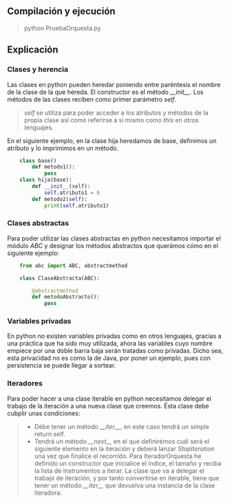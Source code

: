 ## Compilación y ejecución
> python PruebaOrquesta.py

## Explicación

### Clases y herencia
Las clases en python pueden heredar poniendo entre paréntesis el nombre de la clase de la que hereda. El constructor es el método *\_\_init__*. Los métodos de las clases reciben como primer parámetro *self*.
> *self* se utiliza para poder acceder a los atributos y métodos de la propia clase así como referirse a si mismo como *this* en otros lenguajes.

En el siguiente ejemplo, en la clase hija heredamos de base, definimos un atributo y lo imprimimos en un método.
```python
    class base()
        def metodo1():
            pass
    class hija(base):
        def __init__(self):
            self.atributo1 = 0
        def metodo2(self):
            print(self.atributo1)
```
### Clases abstractas
Para poder utilizar las clases abstractas en python necesitamos importar el módulo *ABC* y designar los métodos abstractos que querámos cómo en el siguiente ejemplo:
```python
    from abc import ABC, abstractmethod

    class ClaseAbstracta(ABC):

        @abstractmethod
        def metodoAbstracto():
            pass
```

### Variables privadas
En python no existen variables privadas como en otros lenguajes, gracias a una práctica que ha sido muy utilizada, ahora las variables cuyo nombre empiece por una doble barra baja serán tratadas como privadas. Dicho sea, esta privacidad no es como la de Java, por poner un ejemplo, pues con persistencia se puede llegar a sortear.

### Iteradores
Para poder hacer a una clase iterable en python necesitamos delegar el trabajo de la iteración a una nueva clase que creemos. Ésta clase debe cubplir unas condiciones:
>- Débe tener un método *\_\_iter__*, en este caso tendrá un simple return self.
>- Tendrá un método *\_\_next__* en el que definirémos cuál será el siguiente elemento en la iteración y deberá lanzar *StopIteration* una vez que finalice el recorrido.
Para IteradorOrquesta he definido un constructor que inicialice el índice, el tamaño y reciba la lista de instrumentos a iterar. La clase que va a delegar el trabajo de iteración, y por tanto convertirse en iterable, tiene que tener un método *\_\_iter__* que devuelva una instancia de la clase iteradora. 